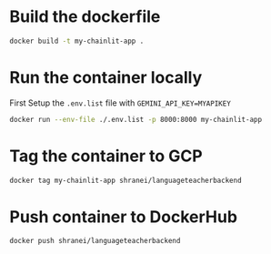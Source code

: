 # Build the dockerfile
```bash
docker build -t my-chainlit-app . 
```

# Run the container locally
First Setup the `.env.list` file with `GEMINI_API_KEY=MYAPIKEY`
```bash
docker run --env-file ./.env.list -p 8000:8000 my-chainlit-app
```

# Tag the container to GCP
```bash
docker tag my-chainlit-app shranei/languageteacherbackend
```

# Push container to DockerHub
```bash
docker push shranei/languageteacherbackend
```